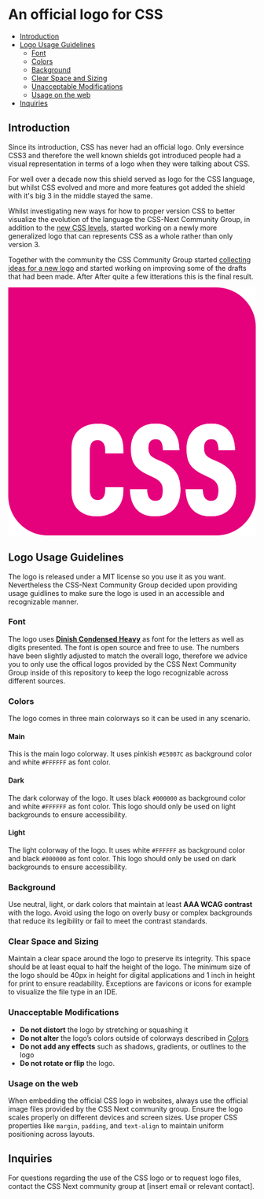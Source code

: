# An official logo for CSS

- [Introduction](#introduction)
- [Logo Usage Guidelines](#logo-usage-guidelines)
  - [Font](#font)
  - [Colors](#colors)
  - [Background](#background)
  - [Clear Space and Sizing](#clear-space-and-sizing)
  - [Unacceptable Modifications](#unacceptable-modifications)
  - [Usage on the web](#usage-on-the-web)
- [Inquiries](#inquiries)

## Introduction

Since its introduction, CSS has never had an official logo. Only eversince CSS3 and therefore the well known shields got introduced people had a visual representation in terms of a logo when they were talking about CSS.

For well over a decade now this shield served as logo for the CSS language, but whilst CSS evolved and more and more features got added the shield with it's big 3 in the middle stayed the same.

Whilst investigating new ways for how to proper version CSS to better visualize the evolution of the language the CSS-Next Community Group, in addition to the [new CSS levels](https://github.com/CSS-Next/css-next/discussions/92), started working on a newly more generalized logo that can represents CSS as a whole rather than only version 3.

Together with the community the CSS Community Group started [collecting ideas for a new logo](https://github.com/CSS-Next/css-next/issues/105) and started working on improving some of the drafts that had been made. After After quite a few itterations this is the final result.

![CSS Logo](logo.png)

## Logo Usage Guidelines

The logo is released under a MIT license so you use it as you want. Nevertheless the CSS-Next Community Group decided upon providing usage guidlines to make sure the logo is used in an accessible and recognizable manner.

### Font

The logo uses [**Dinish Condensed Heavy**](https://github.com/playbeing/dinish) as font for the letters as well as digits presented.
The font is open source and free to use. The numbers have been slightly adjusted to match the overall logo, therefore we advice you to only use the offical logos provided by the CSS Next Community Group inside of this repository to keep the logo recognizable across different sources.

### Colors

The logo comes in three main colorways so it can be used in any scenario.

#### Main

This is the main logo colorway. It uses pinkish `#E5007C` as background color and white `#FFFFFF` as font color.

#### Dark

The dark colorway of the logo. It uses black `#000000` as background color and white `#FFFFFF` as font color. This logo should only be used on light backgrounds to ensure accessibility.

#### Light

The light colorway of the logo. It uses white `#FFFFFF` as background color and black `#000000` as font color. This logo should only be used on dark backgrounds to ensure accessibility.

### Background

Use neutral, light, or dark colors that maintain at least **AAA WCAG contrast** with the logo. Avoid using the logo on overly busy or complex backgrounds that reduce its legibility or fail to meet the contrast standards.

### Clear Space and Sizing

Maintain a clear space around the logo to preserve its integrity. This space should be at least equal to half the height of the logo.
The minimum size of the logo should be 40px in height for digital applications and 1 inch in height for print to ensure readability.
Exceptions are favicons or icons for example to visualize the file type in an IDE.

### Unacceptable Modifications

- **Do not distort** the logo by stretching or squashing it
- **Do not alter** the logo’s colors outside of colorways described in [Colors](#colors)
- **Do not add any effects** such as shadows, gradients, or outlines to the logo
- **Do not rotate or flip** the logo.

### Usage on the web

When embedding the official CSS logo in websites, always use the official image files provided by the CSS Next community group. Ensure the logo scales properly on different devices and screen sizes.
Use proper CSS properties like `margin`, `padding`, and `text-align` to maintain uniform positioning across layouts.

## Inquiries

For questions regarding the use of the CSS logo or to request logo files, contact the CSS Next community group at [insert email or relevant contact].
